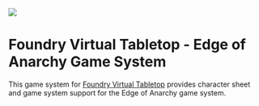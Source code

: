 ![](https://github.com/joshand/fvtt-eoa/media/eoa.jpeg)

# Foundry Virtual Tabletop - Edge of Anarchy Game System

This game system for [Foundry Virtual Tabletop](http://foundryvtt.com) provides character sheet and game system 
support for the Edge of Anarchy game system.
